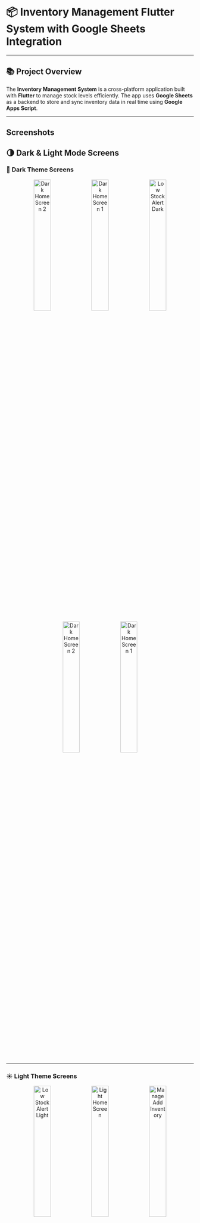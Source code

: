 # 📦 **Inventory Management Flutter  System with Google Sheets Integration**



---

## 📚 **Project Overview**

The **Inventory Management System** is a cross-platform application built with **Flutter** to manage stock levels efficiently. The app uses **Google Sheets** as a backend to store and sync inventory data in real time using **Google Apps Script**.

---



## Screenshots




## 🌗 **Dark & Light Mode Screens**

### 🌙 **Dark Theme Screens**

<p align="center">

  <img src="https://github.com/user-attachments/assets/bfa3955a-57a1-48c4-a60a-2d399dd98078" width="30%" alt="Dark Home Screen 2" />
  <img src="https://github.com/user-attachments/assets/23f96067-3007-4544-ad20-e696f8c7dad1" width="30%" alt="Dark Home Screen 1" />

  <img src="https://github.com/user-attachments/assets/d5bdf3ad-3951-4b9b-a9b9-0515ea9379b6" width="30%" alt="Low Stock Alert Dark" />
</p>

<p align="center">

  <img src="https://github.com/user-attachments/assets/070062a4-7662-4e0a-808e-38ceccff8084" width="30%" alt="Dark Home Screen 2" />
  <img src="https://github.com/user-attachments/assets/466fe570-945e-4fad-83f3-1d9a4b16f80f" width="30%" alt="Dark Home Screen 1" />

</p>



---



### ☀️ **Light Theme Screens**



<p align="center">
  <img src="https://github.com/user-attachments/assets/52330f8c-8bc5-4f3e-9286-2abcbe263258" width="30%" alt="Low Stock Alert Light" />
  <img src="https://github.com/user-attachments/assets/71ca7ccf-0b25-4bc8-8c8a-1d4b7939e6e2" width="30%" alt="Light Home Screen" />
  
  <img src="https://github.com/user-attachments/assets/2c889de4-ebfa-47e2-a760-636f7176474e" width="30%" alt="Manage Add Inventory" />
</p>

---







## 🎯 **Key Features**

1. ✅ **Home Screen:**  
   - Displays a list of inventory items with quantity, price, and stock status.
   - Highlights low-stock items in red when below the threshold.
   - Button to navigate to the Stock Management screen.

2. ✅ **Stock Management Screen:**
   - Add, modify, and delete inventory items.
   - Edit price, quantity, and threshold.
   - Updates Google Sheets dynamically.

3. ✅ **Stock In/Out Screen:**
   - Mark inventory changes as `IN` (Added) or `OUT` (Removed).
   - Logs all transactions in Google Sheets.
   - Raises alerts for low-stock items.

4. ✅ **Google Sheets Integration:**
   - Real-time data sync using Google Apps Script.
   - Inventory, transactions, and notifications managed in separate tabs.

5. ✅ **Low Stock Alerts:**
   - Triggers notifications when stock falls below the defined threshold.

---

## 📱 **Screens and UI Flow**

### 🏠 **1. Home Screen**
- Displays inventory items and their stock levels.
- Highlights low-stock items with a red alert.
- Button to access Stock Management or Stock In/Out screen.


---

### 📦 **2. Stock Management Screen**
- Add, modify, and delete inventory items.
- Updates stock data and reflects changes in Google Sheets.


---

### 🔄 **3. Stock In/Out Screen**
- Mark stock as IN or OUT.
- Update stock quantity and transaction log.
- Notify admin if stock falls below threshold.


---

## 🔗 **Google Sheets Integration**

The app interacts with Google Sheets through **Google Apps Script**. The script performs CRUD operations on the Google Sheet, which contains multiple tabs:

- 📄 `Inventory` → Stores product details (name, price, quantity, etc.)
- 📄 `Transactions` → Logs all stock changes (IN/OUT with timestamps)
- 📄 `Notifications` → Stores low-stock alerts for admin review

---




## ✅ **Google Apps Script Endpoints**

| Method   | Endpoint Description                  |
|----------|---------------------------------------|
| `GET`    | Fetch inventory data                  |
| `POST`   | Add new inventory item                |
| `PUT`    | Update existing item                  |
| `DELETE` | Mark item as inactive or delete item  |

---

## 🛠️ **Packages Used**

Below are the key packages used to implement this project:

| Package Name              | Usage                                  |
|--------------------------|----------------------------------------|
| `gsheet`              | Interact with Google Sheets API       |
| `http`                    | Handle API requests                   |
| `provider`                | Manage app-wide state                 |
| `fl_chart`                | Visualize data using graphs           |
| `flutter_local_notifications` | Send local notifications           |
| `google_fonts`            | Use Google Fonts for custom typography |

---

## Getting Started:

To get started with the Inventory Flutter app, follow these steps:

##  1. Clone the repository to your local machine:

```bash
git clone <repository_url>
Navigate to the project directory:
 
cd <project_directory>
Install dependencies:
bash

flutter pub get
Set up Firebase:

## Create a Firebase project in the Firebase console.
Add the Firebase configuration files (google-services.json for Android, GoogleService-Info.plist for iOS) to the android/app and ios directories, respectively.
Launch the application:


flutter run
Features Under Development:
Enhanced Ui -Ux 
Data Analytics: Implementing analytics to provide insights into sales and inventory management.
Customization Options: Adding options for users to customize sheet formats and item categories.
Contributing:
Contributions to the Inventory Flutter app are welcome! Feel free to fork the repository and submit pull requests with your enhancements or bug fixes.

License:
This project is licensed under the MIT License - see the LICENSE file for details.

Happy billing with Inventory! 🚀

